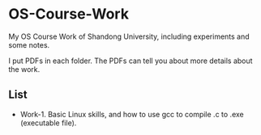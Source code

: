 # OS-Course-Work
My OS Course Work of Shandong University, including experiments and some notes.

I put PDFs in each folder. The PDFs can tell you about more details about the work.

## List

- Work-1. Basic Linux skills, and how to use gcc to compile .c to .exe (executable file).